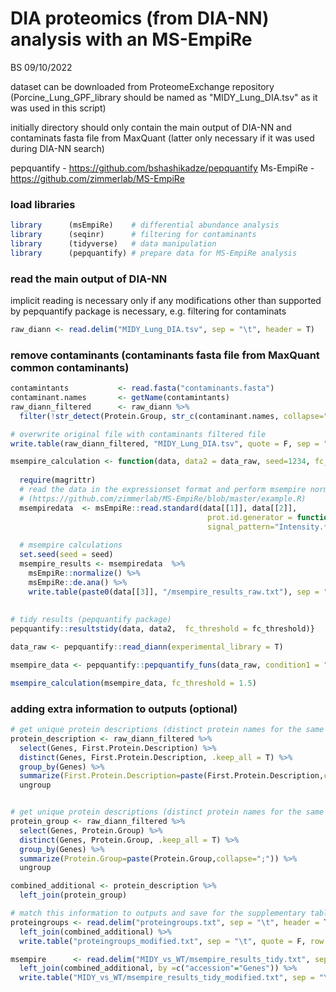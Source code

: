 DIA proteomics (from DIA-NN) analysis with an MS-EmpiRe
================
BS
09/10/2022

dataset can be downloaded from ProteomeExchange repository (Porcine_Lung_GPF_library should be named as "MIDY_Lung_DIA.tsv" as it was used in this script)  

initially directory should only contain the main output of DIA-NN and
contaminats fasta file from MaxQuant (latter only necessary if it was
used during DIA-NN search)

pepquantify - <https://github.com/bshashikadze/pepquantify> Ms-EmpiRe -
<https://github.com/zimmerlab/MS-EmpiRe>

### load libraries

``` r
library      (msEmpiRe)    # differential abundance analysis
library      (seqinr)      # filtering for contaminants
library      (tidyverse)   # data manipulation
library      (pepquantify) # prepare data for MS-EmpiRe analysis
```

### read the main output of DIA-NN

implicit reading is necessary only if any modifications other than
supported by pepquantify package is necessary, e.g. filtering for
contaminats

``` r
raw_diann <- read.delim("MIDY_Lung_DIA.tsv", sep = "\t", header = T) 
```

### remove contaminants (contaminants fasta file from MaxQuant common contaminants)

``` r
contamintants           <- read.fasta("contaminants.fasta")
contaminant.names       <- getName(contamintants) 
raw_diann_filtered      <- raw_diann %>% 
  filter(!str_detect(Protein.Group, str_c(contaminant.names, collapse="|")))

# overwrite original file with contaminants filtered file
write.table(raw_diann_filtered, "MIDY_Lung_DIA.tsv", quote = F, sep = "\t", row.names = F)
```

``` r
msempire_calculation <- function(data, data2 = data_raw, seed=1234, fc_threshold = 1.5) {
  
  require(magrittr)
  # read the data in the expressionset format and perform msempire normalization and quantification  
  # (https://github.com/zimmerlab/MS-EmpiRe/blob/master/example.R)
  msempiredata  <- msEmpiRe::read.standard(data[[1]], data[[2]],
                                            prot.id.generator = function(pep) unlist(strsplit(pep, "\\.[0-9]*$"))[1],
                                            signal_pattern="Intensity.*")
  
  # msempire calculations
  set.seed(seed = seed)
  msempire_results <- msempiredata  %>%
    msEmpiRe::normalize() %>%
    msEmpiRe::de.ana() %>%
    write.table(paste0(data[[3]], "/msempire_results_raw.txt"), sep = "\t", row.names = F)
  
  
# tidy results (pepquantify package)
pepquantify::resultstidy(data, data2,  fc_threshold = fc_threshold)}
```

``` r
data_raw <- pepquantify::read_diann(experimental_library = T)
```

``` r
msempire_data <- pepquantify::pepquantify_funs(data_raw, condition1 = "MIDY", condition2 = "WT", imputation = TRUE)
```

``` r
msempire_calculation(msempire_data, fc_threshold = 1.5)
```

### adding extra information to outputs (optional)

``` r
# get unique protein descriptions (distinct protein names for the same genes will be aggregated in one row separated by semicolon)
protein_description <- raw_diann_filtered %>% 
  select(Genes, First.Protein.Description) %>% 
  distinct(Genes, First.Protein.Description, .keep_all = T) %>% 
  group_by(Genes) %>% 
  summarize(First.Protein.Description=paste(First.Protein.Description,collapse=";")) %>% 
  ungroup


# get unique protein descriptions (distinct protein names for the same genes will be aggregated in one row separated by semicolon)
protein_group <- raw_diann_filtered %>% 
  select(Genes, Protein.Group) %>% 
  distinct(Genes, Protein.Group, .keep_all = T) %>% 
  group_by(Genes) %>% 
  summarize(Protein.Group=paste(Protein.Group,collapse=";")) %>% 
  ungroup

combined_additional <- protein_description %>% 
  left_join(protein_group)
```

``` r
# match this information to outputs and save for the supplementary tables
proteingroups <- read.delim("proteingroups.txt", sep = "\t", header = T) %>% 
  left_join(combined_additional) %>% 
  write.table("proteingroups_modified.txt", sep = "\t", quote = F, row.names = F)
```


``` r
msempire      <- read.delim("MIDY_vs_WT/msempire_results_tidy.txt", sep = "\t", header = T) %>% 
  left_join(combined_additional, by =c("accession"="Genes")) %>% 
  write.table("MIDY_vs_WT/msempire_results_tidy_modified.txt", sep = "\t", quote = F, row.names = F)
```
